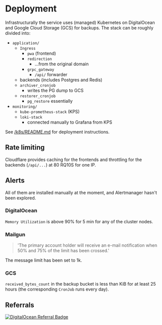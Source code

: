 # Deployment

Infrastructurally the service uses (managed) Kubernetes on DigitalOcean and Google Cloud Storage (GCS) for backups. The stack can be roughly divided into:

* `application/`
  * `Ingress`
    * `pwa` (frontend)
    * `redirection`
      * ...from the original domain
    * `grpc_gateway`
      * `/api/` forwarder
  * backends (includes Postgres and Redis)
  * `archiver_cronjob`
    * writes the PG dump to GCS
  * `restorer_cronjob`
    * `pg_restore` essentially
* `monitoring/`
  * `kube-prometheus-stack` (KPS)
  * `loki-stack`
    * connected manually to Grafana from KPS

See [/k8s/README.md](/k8s/README.md) for deployment instructions.

## Rate limiting

Cloudflare provides caching for the frontends and throttling for the backends (`/api/...`) at 80 RQ10S for one IP.

## Alerts

All of them are installed manually at the moment, and Alertmanager hasn't been explored.

### DigitalOcean

`Memory Utilization` is above 90% for 5 min for any of the cluster nodes.

### Mailgun

> 'The primary account holder will receive an e-mail notification when 50% and 75% of the limit has been crossed.'

The message limit has been set to 1k.

### GCS

`received_bytes_count` in the backup bucket is less than KiB for at least 25 hours (the corresponding `CronJob` runs every day).

## Referrals

[![DigitalOcean Referral Badge](https://web-platforms.sfo2.cdn.digitaloceanspaces.com/WWW/Badge%201.svg)](https://www.digitalocean.com/?refcode=f0acee128096&utm_campaign=Referral_Invite&utm_medium=Referral_Program&utm_source=badge)
